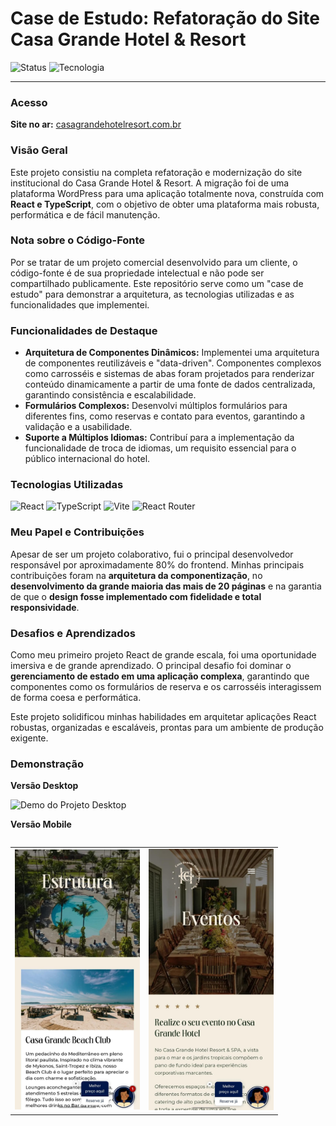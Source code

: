 # Case de Estudo: Refatoração do Site Casa Grande Hotel & Resort
![Status](https://img.shields.io/badge/status-finalizado-brightgreen) ![Tecnologia](https://img.shields.io/badge/tecnologia-React-blue)

---

### Acesso

**Site no ar:** [casagrandehotelresort.com.br](https://casagrandehotelresort.com.br/)

### Visão Geral
Este projeto consistiu na completa refatoração e modernização do site institucional do Casa Grande Hotel & Resort. A migração foi de uma plataforma WordPress para uma aplicação totalmente nova, construída com **React e TypeScript**, com o objetivo de obter uma plataforma mais robusta, performática e de fácil manutenção.

### Nota sobre o Código-Fonte
Por se tratar de um projeto comercial desenvolvido para um cliente, o código-fonte é de sua propriedade intelectual e não pode ser compartilhado publicamente. Este repositório serve como um "case de estudo" para demonstrar a arquitetura, as tecnologias utilizadas e as funcionalidades que implementei.

### Funcionalidades de Destaque
* **Arquitetura de Componentes Dinâmicos:** Implementei uma arquitetura de componentes reutilizáveis e "data-driven". Componentes complexos como carrosséis e sistemas de abas foram projetados para renderizar conteúdo dinamicamente a partir de uma fonte de dados centralizada, garantindo consistência e escalabilidade.
* **Formulários Complexos:** Desenvolvi múltiplos formulários para diferentes fins, como reservas e contato para eventos, garantindo a validação e a usabilidade.
* **Suporte a Múltiplos Idiomas:** Contribuí para a implementação da funcionalidade de troca de idiomas, um requisito essencial para o público internacional do hotel.

### Tecnologias Utilizadas
![React](https://img.shields.io/badge/React-20232A?style=for-the-badge&logo=react&logoColor=61DAFB)
![TypeScript](https://img.shields.io/badge/TypeScript-007ACC?style=for-the-badge&logo=typescript&logoColor=white)
![Vite](https://img.shields.io/badge/Vite-646CFF?style=for-the-badge&logo=vite&logoColor=white)
![React Router](https://img.shields.io/badge/React_Router-CA4245?style=for-the-badge&logo=react-router&logoColor=white)

### Meu Papel e Contribuições
Apesar de ser um projeto colaborativo, fui o principal desenvolvedor responsável por aproximadamente 80% do frontend. Minhas principais contribuições foram na **arquitetura da componentização**, no **desenvolvimento da grande maioria das mais de 20 páginas** e na garantia de que o **design fosse implementado com fidelidade e total responsividade**.

### Desafios e Aprendizados
Como meu primeiro projeto React de grande escala, foi uma oportunidade imersiva e de grande aprendizado. O principal desafio foi dominar o **gerenciamento de estado em uma aplicação complexa**, garantindo que componentes como os formulários de reserva e os carrosséis interagissem de forma coesa e performática.

Este projeto solidificou minhas habilidades em arquitetar aplicações React robustas, organizadas e escaláveis, prontas para um ambiente de produção exigente.

### Demonstração

**Versão Desktop**

![Demo do Projeto Desktop](./demo-casagrande-desktop.gif)

**Versão Mobile**

<table align="left" border="0" cellpadding="0" cellspacing="0">
  <tr>
    <td>
      <img src="./print-casagrande-mobile-1.jpg" alt="Demonstração da versão mobile - Tela 1" width="200px"/>
    </td>
    <td>
      <img src="./print-casagrande-mobile-2.jpg" alt="Demonstração da versão mobile - Tela 2" width="200px"/>
    </td>
  </tr>
</table>
